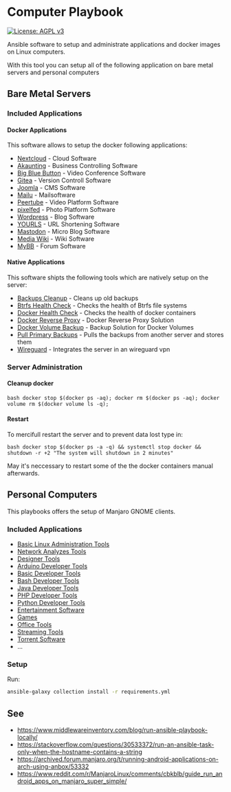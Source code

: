 # Computer Playbook
[![License: AGPL v3](https://img.shields.io/badge/License-AGPL%20v3-blue.svg)](https://www.gnu.org/licenses/agpl-3.0)

Ansible software to setup and administrate applications and docker images on Linux computers. 

With this tool you can setup all of the following application on bare metal servers and personal computers

## Bare Metal Servers

### Included Applications

#### Docker Applications

This software allows to setup the docker following applications:

- [Nextcloud](./roles/docker-nextcloud/README.md) - Cloud Software
- [Akaunting](./roles/docker-akaunting/README.md) - Business Controlling Software
- [Big Blue Button](./roles/docker-bigbluebutton/README.md) - Video Conference Software
- [Gitea](./roles/docker-gitea/README.md) - Version Controll Software
- [Joomla](./roles/docker-joomla/) - CMS Software
- [Mailu](./roles/docker-mailu/README.md) - Mailsoftware 
- [Peertube](./roles/docker-peertube/README.md) - Video Platform Software
- [pixelfed](./roles/docker-pixelfed/README.md) - Photo Platform Software
- [Wordpress](./roles/docker-wordpress/README.md) - Blog Software
- [YOURLS](./roles/docker-yourls/README.md) - URL Shortening Software
- [Mastodon](./roles/docker-mastodon/README.md) - Micro Blog Software
- [Media Wiki](./roles/docker-mediawiki/README.md) - Wiki Software
- [MyBB](./roles/docker-mybb/README.md) - Forum Software

#### Native Applications

This software shipts the following tools which are natively setup on the server:
- [Backups Cleanup](./roles/native-backups-cleanup/README.md) - Cleans up old backups
- [Btrfs Health Check](./roles/native-btrfs-health-check/README.md) - Checks the health of Btrfs file systems
- [Docker Health Check](./roles/native-docker-health-check/) - Checks the health of docker containers
- [Docker Reverse Proxy](./roles/native-docker-reverse-proxy/README.md) - Docker Reverse Proxy Solution
- [Docker Volume Backup](./roles/native-docker-volume-backup/) - Backup Solution for Docker Volumes
- [Pull Primary Backups](./roles/native-pull-primary-backups/README.md) - Pulls the backups from another server and stores them
- [Wireguard](./roles/native-wireguard/README.md) - Integrates the server in an wireguard vpn

### Server Administration

#### Cleanup docker
``bash
docker stop $(docker ps -aq); docker rm $(docker ps -aq); docker volume rm $(docker volume ls -q);
``

#### Restart

To mercifull restart the server and to prevent data lost type in: 

``bash
docker stop $(docker ps -a -q) && systemctl stop docker && shutdown -r +2 "The system will shutdown in 2 minutes"
``

May it's neccessary to restart some of the the docker containers manual afterwards. 


## Personal Computers

This playbooks offers the setup of Manjaro GNOME clients.

### Included Applications
- [Basic Linux Administration Tools](./roles/pc_collection-administrator-base/)
- [Network Analyzes Tools](./roles/pc_collection-administrator-network-analyze/)
- [Designer Tools](./roles/pc_collection-designer/)
- [Arduino Developer Tools](./roles/pc_collection-developer-arduino/)
- [Basic Developer Tools](./roles/pc_collection-developer-base/)
- [Bash Developer Tools](./roles/pc_collection-developer-bash/)
- [Java Developer Tools](./roles/pc_collection-developer-java/)
- [PHP Developer Tools](./roles/pc_collection-developer-php/)
- [Python Developer Tools](./roles/pc_collection-developer-python/)
- [Entertainment Software](./roles/pc_collection-entertainment/)
- [Games](./roles/pc_collection-games/)
- [Office Tools](./roles/pc_collection-office/)
- [Streaming Tools](./roles/pc_collection-streamer/)
- [Torrent Software](./roles/pc_collection-torrent/)
- ...

### Setup

Run:
```bash
ansible-galaxy collection install -r requirements.yml
```

## See
- https://www.middlewareinventory.com/blog/run-ansible-playbook-locally/
- https://stackoverflow.com/questions/30533372/run-an-ansible-task-only-when-the-hostname-contains-a-string
- https://archived.forum.manjaro.org/t/running-android-applications-on-arch-using-anbox/53332
- https://www.reddit.com/r/ManjaroLinux/comments/cbkblb/guide_run_android_apps_on_manjaro_super_simple/ 
